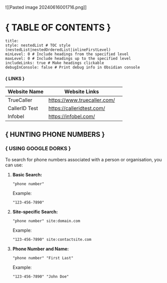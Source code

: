 ![[Pasted image 20240616001716.png]]

# { TABLE OF CONTENTS }
```table-of-contents
title: 
style: nestedList # TOC style (nestedList|nestedOrderedList|inlineFirstLevel)
minLevel: 0 # Include headings from the specified level
maxLevel: 0 # Include headings up to the specified level
includeLinks: true # Make headings clickable
debugInConsole: false # Print debug info in Obsidian console
```
#### { LINKS }

| Website Name  | Website Links               |     |
| ------------- | --------------------------- | --- |
| TrueCaller    | https://www.truecaller.com/ |     |
| CallerID Test | https://calleridtest.com/   |     |
| Infobel       | https://infobel.com/        |     |


## { HUNTING PHONE NUMBERS }

### { USING GOOGLE DORKS }

To search for phone numbers associated with a person or organisation, you can use:

1. **Basic Search:**
   ```
   "phone number"
   ```
   Example:
   ```
   "123-456-7890"
   ```

2. **Site-specific Search:**
   ```
   "phone number" site:domain.com
   ```
   Example:
   ```
   "123-456-7890" site:contactsite.com
   ```

3. **Phone Number and Name:**
   ```
   "phone number" "First Last"
   ```
   Example:
   ```
   "123-456-7890" "John Doe"
   ```
